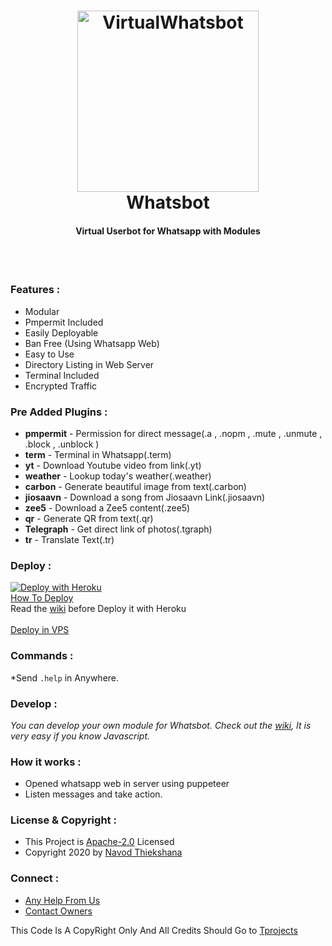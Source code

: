 <h1 align="center">
  <a href="https://github.com/navodpro/VirtualWhatsBot"><img src="https://telegra.ph/file/be818723483e4a2f367cb.png" alt="VirtualWhatsbot" width="290"></a>
  <br>
<b>Whatsbot</b>
</h1>
<h4 align="center">Virtual Userbot for Whatsapp with Modules</h4>
<br>

<br>

### Features :
- Modular
- Pmpermit Included
- Easily Deployable
- Ban Free (Using Whatsapp Web)
- Easy to Use
- Directory Listing in Web Server
- Terminal Included
- Encrypted Traffic

### Pre Added Plugins :
- **pmpermit** - Permission for direct message(.a , .nopm , .mute , .unmute , .block , .unblock )
- **term** - Terminal in Whatsapp(.term)
- **yt** - Download Youtube video from link(.yt)
- **weather** - Lookup today's weather(.weather)
- **carbon** - Generate beautiful image from text(.carbon)
- **jiosaavn** - Download a song from Jiosaavn Link(.jiosaavn)
- **zee5** - Download a Zee5 content(.zee5)
- **qr** - Generate QR from text(.qr)
- **Telegraph** - Get direct link of photos(.tgraph)
- **tr** - Translate Text(.tr)


### Deploy :
[![Deploy with Heroku](https://www.herokucdn.com/deploy/button.svg "Deploy with Heroku")](https://heroku.com/deploy?template=https://github.com/navodpro/VirtualWhatsbot "Deploy with Heroku")<br>
[How To Deploy](https://youtu.be/PMFXWV2TD-0)<br>
Read the [wiki](https://github.com/TheWhatsBot/WhatsBot/wiki/Deploy-with-Heroku) before Deploy it with Heroku<br><br>
[Deploy in VPS](https://youtu.be/jlXjXVsYkV8)

### Commands :
*Send <code>.help</code> in Anywhere.

### Develop :
*You can develop your own module for Whatsbot. Check out the [wiki](https://github.com/TheWhatsBot/WhatsBot/wiki/Development), It is very easy if you know Javascript.*

### How it works :
- Opened whatsapp web in server using puppeteer
- Listen messages and take action.


### License & Copyright :
- This Project is [Apache-2.0](https://github.com/TheWhatsBot/WhatsBot/blob/main/LICENSE) Licensed
- Copyright 2020 by [Navod Thiekshana](https://github.com/navodpro)

### Connect :
- [Any Help From Us](https://telegram.dog/InfinityJE)
- [Contact Owners](https://telegram.dog/t_projects)

This Code Is A CopyRight Only And All Credits Should Go to [Tprojects](https://t.me/tprojects)
